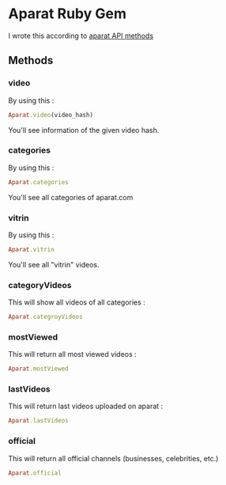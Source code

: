 # Aparat Ruby Gem 
I wrote this according to [aparat API methods](http://aparat.com/api)

## Methods
### video
By using this :

```ruby
Aparat.video(video_hash)
```
You'll see information of the given video hash. 
### categories
By using this :

```ruby
Aparat.categories
```
You'll see all categories of aparat.com 

### vitrin
By using this :

```ruby
Aparat.vitrin
```
You'll see all "vitrin" videos.

### categoryVideos 

This will show all videos of all categories :

```ruby
Aparat.categroyVideos
```
### mostViewed

This will return all most viewed videos :

```ruby
Aparat.mostViewed
```

### lastVideos

This will return last videos uploaded on aparat :

```ruby
Aparat.lastVideos
```

### official 
This will return all official channels (businesses, celebrities, etc.) 

```ruby 
Aparat.official
```

